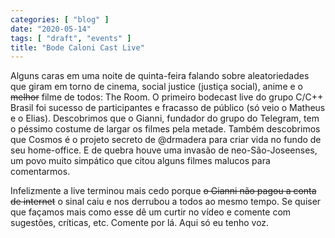 ```yaml
---
categories: [ "blog" ]
date: "2020-05-14"
tags: [ "draft", "events" ]
title: "Bode Caloni Cast Live"
---
```

Alguns caras em uma noite de quinta-feira falando sobre aleatoriedades que giram em torno de cinema, social justice (justiça social), anime e o ~~melhor~~ filme de todos: The Room. O primeiro bodecast live do grupo C/C++ Brasil foi sucesso de participantes e fracasso de público (só veio o Matheus e o Elias). Descobrimos que o Gianni, fundador do grupo do Telegram, tem o péssimo costume de largar os filmes pela metade. Também descobrimos que Cosmos é o projeto secreto de @drmadera para criar vida no fundo de seu home-office. E de quebra houve uma invasão de neo-São-Joseenses, um povo muito simpático que citou alguns filmes malucos para comentarmos.

Infelizmente a live terminou mais cedo porque ~~o Gianni não pagou a conta de internet~~ o sinal caiu e nos derrubou a todos ao mesmo tempo. Se quiser que façamos mais como esse dê um curtir no vídeo e comente com sugestões, críticas, etc. Comente por lá. Aqui só eu tenho voz.
